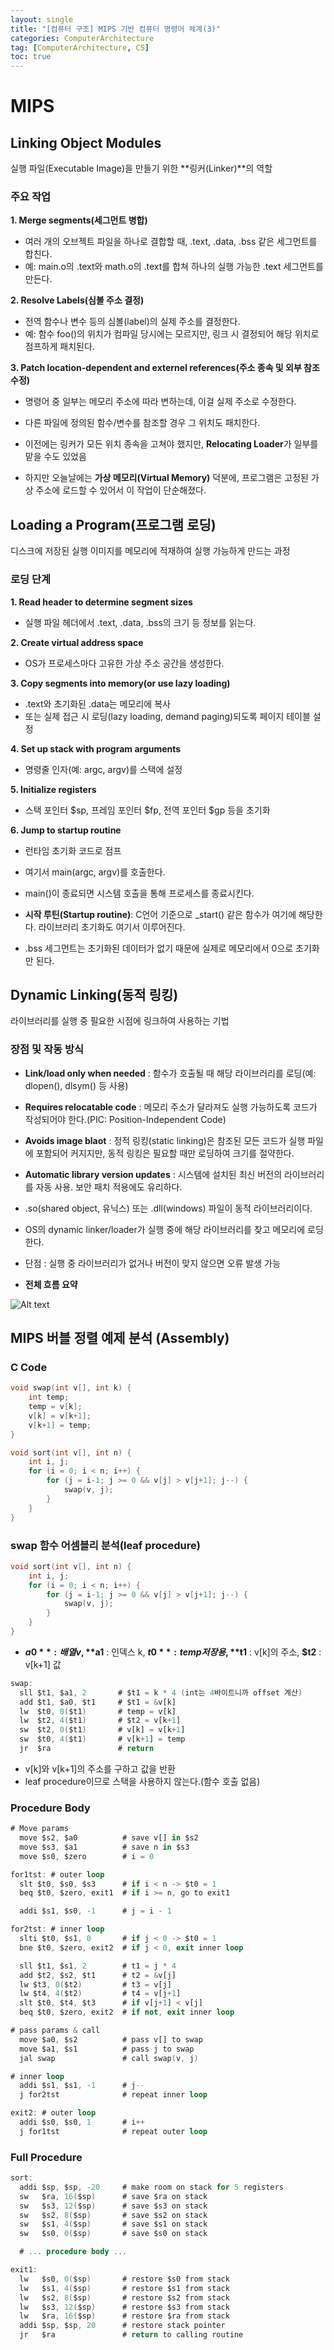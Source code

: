 ```yaml
---
layout: single
title: "[컴퓨터 구조] MIPS 기반 컴퓨터 명령어 체계(3)"
categories: ComputerArchitecture
tag: [ComputerArchitecture, CS]
toc: true
---
```


# MIPS

## Linking Object Modules
 실행 파일(Executable Image)을 만들기 위한 **링커(Linker)**의 역할

### 주요 작업

**1. Merge segments(세그먼트 병합)**
 - 여러 개의 오브젝트 파일을 하나로 결합할 때, .text, .data, .bss 같은 세그먼트를 합친다.
 - 예: main.o의 .text와 math.o의 .text를 합쳐 하나의 실행 가능한 .text 세그먼트를 만든다.

**2. Resolve Labels(심볼 주소 결정)**
 - 전역 함수나 변수 등의 심볼(label)의 실제 주소를 결정한다.
 - 예: 함수 foo()의 위치가 컴파일 당시에는 모르지만, 링크 시 결정되어 해당 위치로 점프하게 패치된다.

**3. Patch location-dependent and externel references(주소 종속 및 외부 참조 수정)**
 - 명령어 중 일부는 메모리 주소에 따라 변하는데, 이걸 실제 주소로 수정한다.
 - 다른 파일에 정의된 함수/변수를 참조할 경우 그 위치도 패치한다.

- 이전에는 링커가 모든 위치 종속을 고쳐야 했지만, **Relocating Loader**가 일부를 맡을 수도 있었음
- 하지만 오늘날에는 **가상 메모리(Virtual Memory)** 덕분에, 프로그램은 고정된 가상 주소에 로드할 수 있어서 이 작업이 단순해졌다.

## Loading a Program(프로그램 로딩)
 디스크에 저장된 실행 이미지를 메모리에 적재하여 실행 가능하게 만드는 과정

### 로딩 단계

**1. Read header to determine segment sizes**
 - 실행 파일 헤더에서 .text, .data, .bss의 크기 등 정보를 읽는다.

**2. Create virtual address space**
 - OS가 프로세스마다 고유한 가상 주소 공간을 생성한다.

**3. Copy segments into memory(or use lazy loading)**
 - .text와 초기화된 .data는 메모리에 복사
 - 또는 실제 접근 시 로딩(lazy loading, demand paging)되도록 페이지 테이블 설정

**4. Set up stack with program arguments**
 - 명령줄 인자(예: argc, argv)를 스택에 설정

**5. Initialize registers**
 - 스택 포인터 $sp, 프레임 포인터 $fp, 전역 포인터 $gp 등을 초기화

**6. Jump to startup routine**
 - 런타임 초기화 코드로 점프
 - 여기서 main(argc, argv)를 호출한다.
 - main()이 종료되면 시스템 호출을 통해 프로세스를 종료시킨다.

- **시작 루틴(Startup routine)**: C언어 기준으로 _start() 같은 함수가 여기에 해당한다. 라이브러리 초기화도 여기서 이루어진다.
- .bss 세그먼트는 초기화된 데이터가 없기 때문에 실제로 메모리에서 0으로 초기화만 된다.

## Dynamic Linking(동적 링킹)
 라이브러리를 실행 중 필요한 시점에 링크하여 사용하는 기법

### 장점 및 작동 방식
 - **Link/load only when needed** : 함수가 호출될 때 해당 라이브러리를 로딩(예: dlopen(), dlsym() 등 사용)
 - **Requires relocatable code** : 메모리 주소가 달라져도 실행 가능하도록 코드가 작성되어야 한다.(PIC: Position-Independent Code)
 - **Avoids image blaot** : 정적 링킹(static linking)은 참조된 모든 코드가 실행 파일에 포함되어 커지지만, 동적 링킹은 필요할 때만 로딩하여 크기를 절약한다.
 - **Automatic library version updates** : 시스템에 설치된 최신 버전의 라이브러리를 자동 사용. 보안 패치 적용에도 유리하다.

- .so(shared object, 유닉스) 또는 .dll(windows) 파일이 동적 라이브러리이다.
- OS의 dynamic linker/loader가 실행 중에 해당 라이브러리를 찾고 메모리에 로딩한다.
- 단점 : 실행 중 라이브러리가 없거나 버전이 맞지 않으면 오류 발생 가능
- **전체 흐름 요약**

![Alt text](/assets/CAimages/TranslationStartip.png)

## MIPS 버블 정렬 예제 분석 (Assembly)

### C Code 

```c
void swap(int v[], int k) {
    int temp;
    temp = v[k];
    v[k] = v[k+1];
    v[k+1] = temp;
}

void sort(int v[], int n) {
    int i, j;
    for (i = 0; i < n; i++) {
        for (j = i-1; j >= 0 && v[j] > v[j+1]; j--) {
            swap(v, j);
        }
    }
}
```

### swap 함수 어셈블리 분석(leaf procedure)

```c
void sort(int v[], int n) {
    int i, j;
    for (i = 0; i < n; i++) {
        for (j = i-1; j >= 0 && v[j] > v[j+1]; j--) {
            swap(v, j);
        }
    }
}
```

- **$a0** : 배열 v, **$a1** : 인덱스 k, **$t0** : temp 저장용, **$t1** : v[k]의 주소, **$t2** : v[k+1] 값

```a
swap:
  sll $t1, $a1, 2       # $t1 = k * 4 (int는 4바이트니까 offset 계산)
  add $t1, $a0, $t1     # $t1 = &v[k]
  lw  $t0, 0($t1)       # temp = v[k]
  lw  $t2, 4($t1)       # $t2 = v[k+1]
  sw  $t2, 0($t1)       # v[k] = v[k+1]
  sw  $t0, 4($t1)       # v[k+1] = temp
  jr  $ra               # return
```

 - v[k]와 v[k+1]의 주소를 구하고 값을 반환
 - leaf procedure이므로 스택을 사용하지 않는다.(함수 호출 없음)

### Procedure Body

```a
# Move params
  move $s2, $a0          # save v[] in $s2
  move $s3, $a1          # save n in $s3
  move $s0, $zero        # i = 0

for1tst: # outer loop
  slt $t0, $s0, $s3      # if i < n -> $t0 = 1
  beq $t0, $zero, exit1  # if i >= n, go to exit1

  addi $s1, $s0, -1      # j = i - 1

for2tst: # inner loop
  slti $t0, $s1, 0       # if j < 0 -> $t0 = 1
  bne $t0, $zero, exit2  # if j < 0, exit inner loop

  sll $t1, $s1, 2        # t1 = j * 4
  add $t2, $s2, $t1      # t2 = &v[j]
  lw $t3, 0($t2)         # t3 = v[j]
  lw $t4, 4($t2)         # t4 = v[j+1]
  slt $t0, $t4, $t3      # if v[j+1] < v[j]
  beq $t0, $zero, exit2  # if not, exit inner loop

# pass params & call
  move $a0, $s2          # pass v[] to swap
  move $a1, $s1          # pass j to swap
  jal swap               # call swap(v, j)

# inner loop
  addi $s1, $s1, -1      # j--
  j for2tst              # repeat inner loop

exit2: # outer loop
  addi $s0, $s0, 1       # i++
  j for1tst              # repeat outer loop
```

### Full Procedure

```a
sort:
  addi $sp, $sp, -20     # make room on stack for 5 registers
  sw   $ra, 16($sp)      # save $ra on stack
  sw   $s3, 12($sp)      # save $s3 on stack
  sw   $s2, 8($sp)       # save $s2 on stack
  sw   $s1, 4($sp)       # save $s1 on stack
  sw   $s0, 0($sp)       # save $s0 on stack

  # ... procedure body ...

exit1:
  lw   $s0, 0($sp)       # restore $s0 from stack
  lw   $s1, 4($sp)       # restore $s1 from stack
  lw   $s2, 8($sp)       # restore $s2 from stack
  lw   $s3, 12($sp)      # restore $s3 from stack
  lw   $ra, 16($sp)      # restore $ra from stack
  addi $sp, $sp, 20      # restore stack pointer
  jr   $ra               # return to calling routine
```